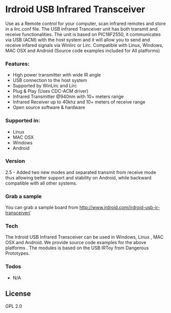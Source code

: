 # Irdroid USB Infrared Transceiver

Use as a Remote control for your computer, scan infrared remotes and store in a lirc.conf file. The USB infrared Tranceiver unit has both transmit and receive functionalities. The unit is based on PIC18F2550, it communicates via USB (ACM) with the host system and it will allow you to send and receive infared signals via Winlirc or Lirc. Compatible with Linux, Windows, MAC OSX and Android (Source code examples included for All platforms)

### Features:

- High power transmitter with wide IR angle
- USB connection to the host system
- Supported by WinLirc and Lirc
- Plug & Play (Uses CDC-ACM driver)
- Infrared Transmitter @940nm with 10+ meters range
- Infrared Receiver up to 40khz and 10+ meters of receive range
- Open source software & hardware

### Supported in:
- Linux
- MAC OSX
- Windows
- Android

### Version
2.5 - Added two new modes and separated transmit from receive mode thus allowing better support and stability on Android, while backward compatible with all other systems.
### Grab a sample

You can grab a sample board from http://www.irdroid.com/irdroid-usb-ir-transceiver/
### Tech

The Irdroid USB Infrared Transceiver can be used in Windows, Linux , MAC OSX and Android. We provide source code examples for the above platforms . The modules is based on the USB IRToy from Dangerous Prototypes.

### Todos

 - N/A

License
----
GPL 2.0
